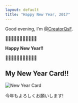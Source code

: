 ```yaml
---
layout: default
title: "Happy New Year, 2017"
---
```


Good evening, I'm [@CreatorQsF](http://de-liker.com/about.html).

🎉🎉🎉🎉🎉🎉🎉🎉🎉🎉🎉

**Happy New Year!!**

🎉🎉🎉🎉🎉🎉🎉🎉🎉🎉🎉

## My New Year Card!!

![New Year Card](https://statics-de-liker-com.global.ssl.fastly.net/images/SkIEP/new-year-card-2017.jpeg)

今年もよろしくお願いします!
